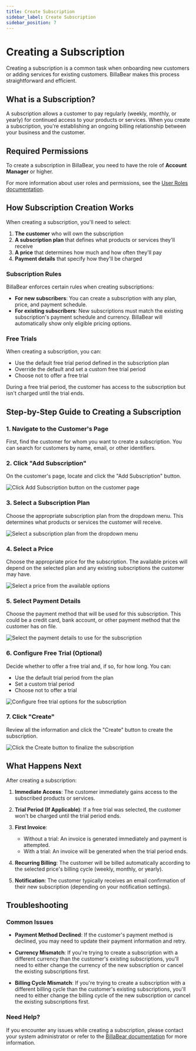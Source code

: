 ```yaml
---
title: Create Subscription
sidebar_label: Create Subscription
sidebar_position: 7
---
```


# Creating a Subscription

Creating a subscription is a common task when onboarding new customers or adding services for existing customers. BillaBear makes this process straightforward and efficient.

## What is a Subscription?

A subscription allows a customer to pay regularly (weekly, monthly, or yearly) for continued access to your products or services. When you create a subscription, you're establishing an ongoing billing relationship between your business and the customer.

## Required Permissions

To create a subscription in BillaBear, you need to have the role of **Account Manager** or higher.

For more information about user roles and permissions, see the [User Roles documentation](../user_roles/).

## How Subscription Creation Works

When creating a subscription, you'll need to select:

1. **The customer** who will own the subscription
2. **A subscription plan** that defines what products or services they'll receive
3. **A price** that determines how much and how often they'll pay
4. **Payment details** that specify how they'll be charged

### Subscription Rules

BillaBear enforces certain rules when creating subscriptions:

- **For new subscribers**: You can create a subscription with any plan, price, and payment schedule.
- **For existing subscribers**: New subscriptions must match the existing subscription's payment schedule and currency. BillaBear will automatically show only eligible pricing options.

### Free Trials

When creating a subscription, you can:
- Use the default free trial period defined in the subscription plan
- Override the default and set a custom free trial period
- Choose not to offer a free trial

During a free trial period, the customer has access to the subscription but isn't charged until the trial ends.

## Step-by-Step Guide to Creating a Subscription

### 1. Navigate to the Customer's Page

First, find the customer for whom you want to create a subscription. You can search for customers by name, email, or other identifiers.

### 2. Click "Add Subscription"

On the customer's page, locate and click the "Add Subscription" button.

![Click Add Subscription button on the customer page](./create_screenshots/1_click_add_subscription.png)

### 3. Select a Subscription Plan

Choose the appropriate subscription plan from the dropdown menu. This determines what products or services the customer will receive.

![Select a subscription plan from the dropdown menu](./create_screenshots/2_select_subscription_plan.png)

### 4. Select a Price

Choose the appropriate price for the subscription. The available prices will depend on the selected plan and any existing subscriptions the customer may have.

![Select a price from the available options](./create_screenshots/3_select_price.png)

### 5. Select Payment Details

Choose the payment method that will be used for this subscription. This could be a credit card, bank account, or other payment method that the customer has on file.

![Select the payment details to use for the subscription](./create_screenshots/4_payment_details.png)

### 6. Configure Free Trial (Optional)

Decide whether to offer a free trial and, if so, for how long. You can:
- Use the default trial period from the plan
- Set a custom trial period
- Choose not to offer a trial

![Configure free trial options for the subscription](./create_screenshots/5_decide_trial.png)

### 7. Click "Create"

Review all the information and click the "Create" button to create the subscription.

![Click the Create button to finalize the subscription](./create_screenshots/6_click_create.png)

## What Happens Next

After creating a subscription:

1. **Immediate Access**: The customer immediately gains access to the subscribed products or services.

2. **Trial Period (If Applicable)**: If a free trial was selected, the customer won't be charged until the trial period ends.

3. **First Invoice**: 
   - Without a trial: An invoice is generated immediately and payment is attempted.
   - With a trial: An invoice will be generated when the trial period ends.

4. **Recurring Billing**: The customer will be billed automatically according to the selected price's billing cycle (weekly, monthly, or yearly).

5. **Notification**: The customer typically receives an email confirmation of their new subscription (depending on your notification settings).

## Troubleshooting

### Common Issues

- **Payment Method Declined**: If the customer's payment method is declined, you may need to update their payment information and retry.

- **Currency Mismatch**: If you're trying to create a subscription with a different currency than the customer's existing subscriptions, you'll need to either change the currency of the new subscription or cancel the existing subscriptions first.

- **Billing Cycle Mismatch**: If you're trying to create a subscription with a different billing cycle than the customer's existing subscriptions, you'll need to either change the billing cycle of the new subscription or cancel the existing subscriptions first.

### Need Help?

If you encounter any issues while creating a subscription, please contact your system administrator or refer to the [BillaBear documentation](../) for more information.